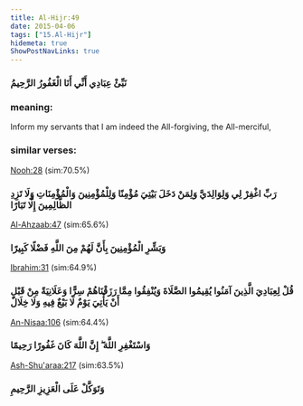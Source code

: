 ```yaml
---
title: Al-Hijr:49
date: 2015-04-06
tags: ["15.Al-Hijr"]
hidemeta: true 
ShowPostNavLinks: true 
---
```

### نَبِّئْ عِبَادِي أَنِّي أَنَا الْغَفُورُ الرَّحِيمُ
### meaning: 
Inform my servants that I am indeed the All-forgiving, the All-merciful,
### similar verses: 

[Nooh:28](/71/28) (sim:70.5%)

### رَبِّ اغْفِرْ لِي وَلِوَالِدَيَّ وَلِمَنْ دَخَلَ بَيْتِيَ مُؤْمِنًا وَلِلْمُؤْمِنِينَ وَالْمُؤْمِنَاتِ وَلَا تَزِدِ الظَّالِمِينَ إِلَّا تَبَارًا

[Al-Ahzaab:47](/33/47) (sim:65.6%)

### وَبَشِّرِ الْمُؤْمِنِينَ بِأَنَّ لَهُمْ مِنَ اللَّهِ فَضْلًا كَبِيرًا

[Ibrahim:31](/14/31) (sim:64.9%)

### قُلْ لِعِبَادِيَ الَّذِينَ آمَنُوا يُقِيمُوا الصَّلَاةَ وَيُنْفِقُوا مِمَّا رَزَقْنَاهُمْ سِرًّا وَعَلَانِيَةً مِنْ قَبْلِ أَنْ يَأْتِيَ يَوْمٌ لَا بَيْعٌ فِيهِ وَلَا خِلَالٌ

[An-Nisaa:106](/4/106) (sim:64.4%)

### وَاسْتَغْفِرِ اللَّهَ ۖ إِنَّ اللَّهَ كَانَ غَفُورًا رَحِيمًا

[Ash-Shu'araa:217](/26/217) (sim:63.5%)

### وَتَوَكَّلْ عَلَى الْعَزِيزِ الرَّحِيمِ
